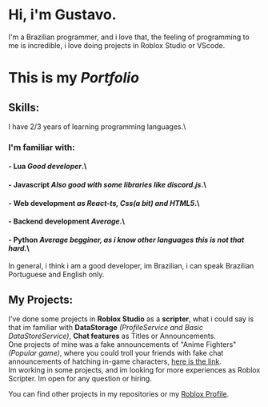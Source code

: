 # Hi, i'm Gustavo.
I'm a Brazilian programmer, and i love that, the feeling of programming to me is incredible, i love doing projects in Roblox Studio or VScode.
# This is my *Portfolio*

## Skills:
I have 2/3 years of learning programming languages.\

### I'm familiar with:
#### - **Lua** *Good developer*.\
#### - **Javascript** *Also good with some libraries like **discord.js***.\
#### - **Web development** *as React-ts, Css(a bit) and HTML5*.\
#### - **Backend development** *Average*.\
#### - **Python** *Average begginer, as i know other languages this is not that hard.*\

In general, i think i am a good developer, im Brazilian, i can speak Brazilian Portuguese and English only.
## My Projects:
I've done some projects in **Roblox Studio** as a **scripter**, what i could say is that im familiar with **DataStorage** *(ProfileService and Basic DataStoreService)*, **Chat features** as Titles or Announcements.\
One projects of mine was a fake announcements of "Anime Fighters" *(Popular game)*, where you could troll your friends with fake chat announcements of hatching in-game characters, [here is the link](https://www.roblox.com/games/7990834012/Anime-Fighters-Fake-Hatching).\
Im working in some projects, and im looking for more experiences as Roblox Scripter. Im open for any question or hiring.

You can find other projects in my repositories or my [Roblox Profile](https://www.roblox.com/users/868853621/profile).
